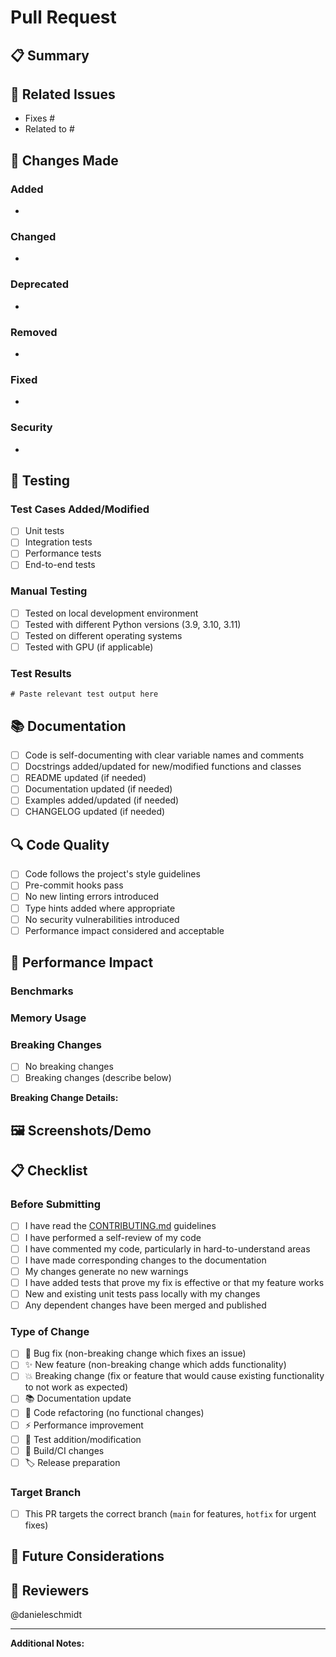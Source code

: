 # Pull Request

## 📋 Summary

<!-- Provide a brief summary of the changes -->

## 🔗 Related Issues

<!-- Link to related issues using keywords like "Fixes #123", "Closes #456", "Addresses #789" -->

- Fixes #
- Related to #

## 📝 Changes Made

<!-- Describe the changes made in this PR -->

### Added
- 

### Changed
- 

### Deprecated
- 

### Removed
- 

### Fixed
- 

### Security
- 

## 🧪 Testing

<!-- Describe how you tested your changes -->

### Test Cases Added/Modified
- [ ] Unit tests
- [ ] Integration tests
- [ ] Performance tests
- [ ] End-to-end tests

### Manual Testing
- [ ] Tested on local development environment
- [ ] Tested with different Python versions (3.9, 3.10, 3.11)
- [ ] Tested on different operating systems
- [ ] Tested with GPU (if applicable)

### Test Results
```
# Paste relevant test output here
```

## 📚 Documentation

<!-- Check all that apply -->

- [ ] Code is self-documenting with clear variable names and comments
- [ ] Docstrings added/updated for new/modified functions and classes
- [ ] README updated (if needed)
- [ ] Documentation updated (if needed)
- [ ] Examples added/updated (if needed)
- [ ] CHANGELOG updated (if needed)

## 🔍 Code Quality

<!-- Confirm these items -->

- [ ] Code follows the project's style guidelines
- [ ] Pre-commit hooks pass
- [ ] No new linting errors introduced
- [ ] Type hints added where appropriate
- [ ] No security vulnerabilities introduced
- [ ] Performance impact considered and acceptable

## 🚀 Performance Impact

<!-- If applicable, describe the performance impact -->

### Benchmarks
<!-- Include benchmark results if performance-critical changes were made -->

### Memory Usage
<!-- Describe any memory usage changes -->

### Breaking Changes
<!-- List any breaking changes -->

- [ ] No breaking changes
- [ ] Breaking changes (describe below)

**Breaking Change Details:**
<!-- If there are breaking changes, provide migration guide -->

## 🖼️ Screenshots/Demo

<!-- If applicable, add screenshots or demo videos -->

## 📋 Checklist

<!-- Check all items before submitting -->

### Before Submitting
- [ ] I have read the [CONTRIBUTING.md](CONTRIBUTING.md) guidelines
- [ ] I have performed a self-review of my code
- [ ] I have commented my code, particularly in hard-to-understand areas
- [ ] I have made corresponding changes to the documentation
- [ ] My changes generate no new warnings
- [ ] I have added tests that prove my fix is effective or that my feature works
- [ ] New and existing unit tests pass locally with my changes
- [ ] Any dependent changes have been merged and published

### Type of Change
- [ ] 🐛 Bug fix (non-breaking change which fixes an issue)
- [ ] ✨ New feature (non-breaking change which adds functionality)
- [ ] 💥 Breaking change (fix or feature that would cause existing functionality to not work as expected)
- [ ] 📚 Documentation update
- [ ] 🎨 Code refactoring (no functional changes)
- [ ] ⚡ Performance improvement
- [ ] 🧪 Test addition/modification
- [ ] 🔧 Build/CI changes
- [ ] 🏷️ Release preparation

### Target Branch
- [ ] This PR targets the correct branch (`main` for features, `hotfix` for urgent fixes)

## 🔮 Future Considerations

<!-- Any future work or considerations related to this PR -->

## 👥 Reviewers

<!-- Tag specific reviewers if needed -->

@danieleschmidt

---

**Additional Notes:**
<!-- Any additional information for reviewers -->